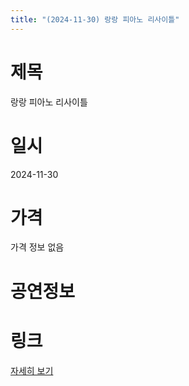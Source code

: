 ```yaml
---
title: "(2024-11-30) 랑랑 피아노 리사이틀"
---
```


# 제목
랑랑 피아노 리사이틀

# 일시
2024-11-30

# 가격
가격 정보 없음

# 공연정보


# 링크
[자세히 보기](https://www.sac.or.kr/site/main/show/show_view?SN=62283, "https://www.sac.or.kr/site/main/show/show_view?SN=62283")
